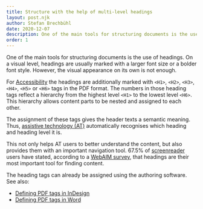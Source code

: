 ```yaml
---
title: Structure with the help of multi-level headings
layout: post.njk
author: Stefan Brechbühl
date: 2020-12-07
description: One of the main tools for structuring documents is the use of headings. On a visual level, headings are usually marked with larger font sizes or bolder font styles. However, the visual appearance on its own is not enough.
order: 1
---
```


One of the main tools for structuring documents is the use of headings. On a visual level, headings are usually marked with a larger font size or a bolder font style. However, the visual appearance on its own is not enough.

For [Accessibility](/glossary/#accessible-pdf) the headings are additionally marked with `<H1>`, `<H2>`, `<H3>`, `<H4>`, `<H5>` or `<H6>` tags in the PDF format. The numbers in those heading tags reflect a hierarchy from the highest level `<H1>` to the lowest level `<H6>`. This hierarchy allows content parts to be nested and assigned to each other.

The assignment of these tags gives the header texts a semantic meaning. Thus, [assistive technology (AT)](/glossary/#assistive-technology) automatically recognises which heading and heading level it is.

This not only helps AT users to better understand the content, but also provides them with an important navigation tool. 67.5% of [screenreader](/glossary/#assistive-technology) users have stated, according to a [WebAIM survey](https://webaim.org/projects/screenreadersurvey7/#finding), that headings are their most important tool for finding content.

The heading tags can already be assigned using the authoring software. See also:

- [Defining PDF tags in InDesign](/basics/indesign/defining-pdf-tags-in-indesign/)
- [Defining PDF tags in Word](/basics/word/defining-pdf-tags-in-word/)

